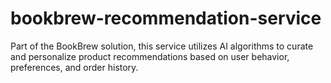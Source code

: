 # bookbrew-recommendation-service
Part of the BookBrew solution, this service utilizes AI algorithms to curate and personalize product recommendations based on user behavior, preferences, and order history.
